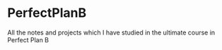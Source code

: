 # PerfectPlanB
All the notes and projects which I have studied in the ultimate course in Perfect Plan B
